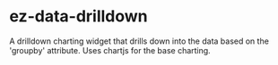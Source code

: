 # ez-data-drilldown
A drilldown charting widget that drills down into the data based on the 'groupby' attribute.  Uses chartjs for the base charting.
